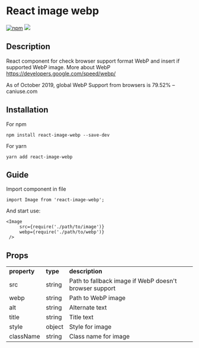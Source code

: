 # React image webp
[![npm][npm]][npm-url]
![](http://img.badgesize.io/DonRai/react-image-webp/master/dist/index.js.svg?compression=gzip)

## Description
React component for check browser support format WebP and insert if supported WebP image. More about WebP https://developers.google.com/speed/webp/

As of October 2019, global WebP Support from browsers is 79.52% – caniuse.com

## Installation
For npm
```
npm install react-image-webp --save-dev
```
For yarn
```
yarn add react-image-webp
```

## Guide

Import component in file
```
import Image from 'react-image-webp';
```

And start use:
```
<Image
     src={require('./path/to/image')}
     webp={require('./path/to/webp')}
 />
 ```
## Props
 <table>
 <tr>
 <td><strong>property</strong></td>
 <td><strong>type</strong></td>
 <td><strong>description</strong></td>
 </tr>
 <tr>
 <td>src</td>
 <td>string</td>
 <td>Path to fallback image if WebP doesn't browser support</td>
 </tr>
 <tr>
 <td>webp</td>
 <td>string</td>
 <td>Path to WebP image</td>
 </tr>
 <tr>
 <td>alt</td>
 <td>string</td>
 <td>Alternate text</td>
 </tr>
 <tr>
 <td>title</td>
 <td>string</td>
 <td>Title text</td>
 </tr>
 <tr>
 <td>style</td>
 <td>object</td>
 <td>Style for image</td>
 </tr>
 <tr>
 <td>className</td>
 <td>string</td>
 <td>Class name for image</td>
 </tr>
 </table>

[npm]: https://img.shields.io/npm/v/react-image-webp.svg
[npm-url]: https://www.npmjs.com/package/react-image-webp
